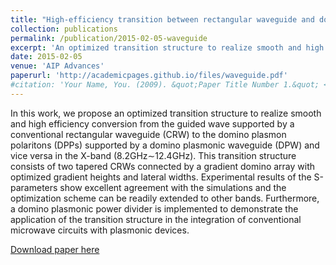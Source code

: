 ```yaml
---
title: "High-efficiency transition between rectangular waveguide and domino plasmonic waveguide"
collection: publications
permalink: /publication/2015-02-05-waveguide
excerpt: 'An optimized transition structure to realize smooth and high efficiency conversion from the guided wave supported by a conventional rectangular waveguide (CRW) to the domino plasmon polaritons (DPPs) supported by a domino plasmonic waveguide (DPW).'
date: 2015-02-05
venue: 'AIP Advances'
paperurl: 'http://academicpages.github.io/files/waveguide.pdf'
#citation: 'Your Name, You. (2009). &quot;Paper Title Number 1.&quot; <i>Journal 1</i>. 1(1).'
---
```

In this work, we propose an optimized transition structure to realize smooth and high efficiency conversion from the guided wave supported by a conventional rectangular waveguide (CRW) to the domino plasmon polaritons (DPPs) supported by a domino plasmonic waveguide (DPW) and vice versa in the X-band (8.2GHz∼12.4GHz). This transition structure consists of two tapered CRWs connected by a gradient domino array with optimized gradient heights and lateral widths. Experimental results of the S-parameters show excellent agreement with the simulations and the optimization scheme can be readily extended to other bands. Furthermore, a domino plasmonic power divider is implemented to demonstrate the application of the transition structure in the integration of conventional microwave circuits with plasmonic devices.

[Download paper here](https://pubs.aip.org/aip/adv/article/5/2/027105/21158)

